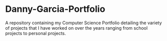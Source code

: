 # Danny-Garcia-Portfolio
A repository containing my Computer Science Portfolio detailing the variety of projects that I have worked on over the years ranging from school projects to personal projects.
